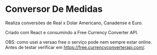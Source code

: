 # Conversor De Medidas

Realiza conversões de Real x Dolar Americano, Canadense e Euro.

Criado com React e consumindo a Free Currency Converter API. 

OBS: como usei a versao free o serviço pode nem sempre estar online. Antes de testar verificar em https://free.currencyconverterapi.com/.
